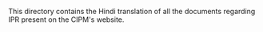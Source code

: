 This directory contains the Hindi translation of all the documents regarding IPR present on the CIPM's website.
